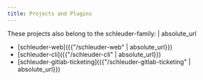 ```yaml
---
title: Projects and Plugins
---
```

These projects also belong to the schleuder-family:
 | absolute_url

* [schleuder-web]({{"/schleuder-web" | absolute_url}})
* [schleuder-cli]({{"/schleuder-cli" | absolute_url}})
* [schleuder-gitlab-ticketing]({{"/schleuder-gitlab-ticketing" | absolute_url}})
